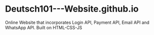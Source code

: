 # Deutsch101---Website.github.io
Online Website that incorporates Login API, Payment API, Email API and WhatsApp API. Built on HTML-CSS-JS
